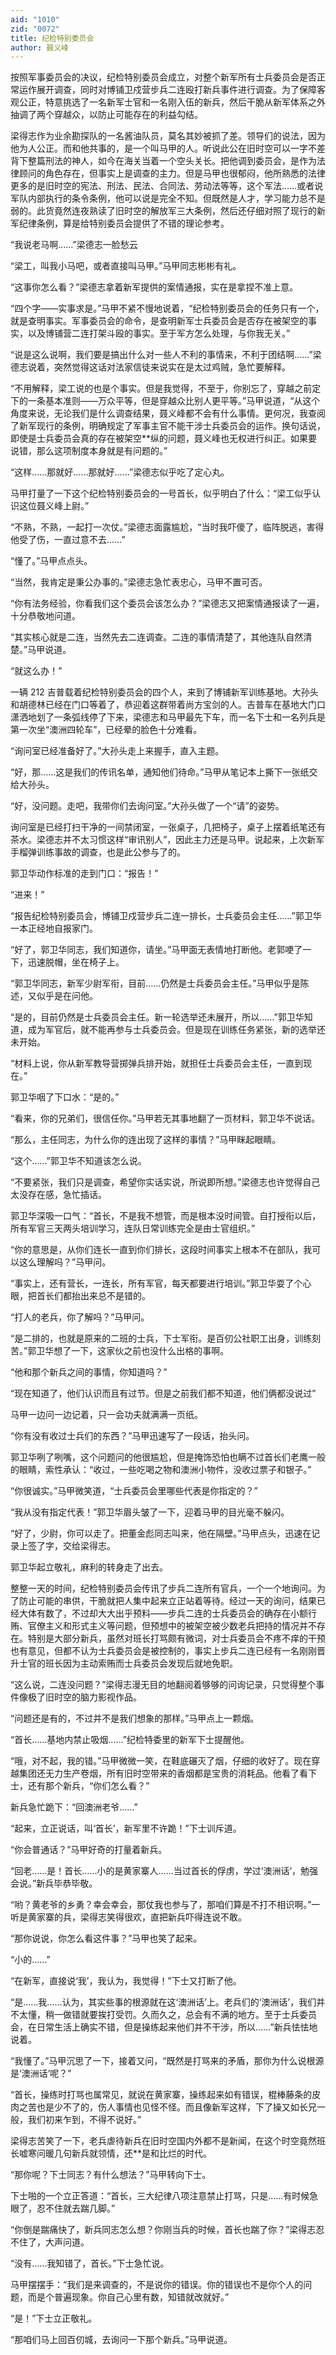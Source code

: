 ```yaml
---
aid: "1010"
zid: "0072"
title: 纪检特别委员会
author: 聂义峰
---
```


按照军事委员会的决议，纪检特别委员会成立，对整个新军所有士兵委员会是否正常运作展开调查，同时对博铺卫戍营步兵二连殴打新兵事件进行调查。为了保障客观公正，特意挑选了一名新军士官和一名刚入伍的新兵，然后干脆从新军体系之外抽调了两个穿越众，以防止可能存在的利益勾结。

梁得志作为业余勘探队的一名酱油队员，莫名其妙被抓了差。领导们的说法，因为他为人公正。而和他共事的，是一个叫马甲的人。听说此公在旧时空可以一字不差背下整篇刑法的神人，如今在海关当着一个空头关长。把他调到委员会，是作为法律顾问的角色存在，但事实上是调查的主力。但是马甲也很郁闷，他所熟悉的法律更多的是旧时空的宪法、刑法、民法、合同法、劳动法等等，这个军法……或者说军队内部执行的条令条例，他可以说是完全不知。但既然是人才，学习能力总不是弱的。此货竟然连夜熟读了旧时空的解放军三大条例，然后还仔细对照了现行的新军纪律条例，算是给特别委员会提供了不错的理论参考。

“我说老马啊……”梁德志一脸愁云

“梁工，叫我小马吧，或者直接叫马甲。”马甲同志彬彬有礼。

“这事你怎么看？”梁德志拿着新军提供的案情通报，实在是拿捏不准上意。

“四个字——实事求是。”马甲不紧不慢地说着，“纪检特别委员会的任务只有一个，就是查明事实。军事委员会的命令，是查明新军士兵委员会是否存在被架空的事实，以及博铺营二连打架斗殴的事实。至于军方怎么处理，与你我无关。”

“说是这么说啊，我们要是搞出什么对一些人不利的事情来，不利于团结啊……”梁德志说着，突然觉得这话对法家信徒来说实在是太过鸡贼，急忙要解释。

“不用解释，梁工说的也是个事实。但是我觉得，不至于，你别忘了，穿越之前定下的一条基本准则——万众平等，但是穿越众比别人更平等。”马甲说道，“从这个角度来说，无论我们是什么调查结果，聂义峰都不会有什么事情。更何况，我查阅了新军现行的条例，明确规定了军事主官不能干涉士兵委员会的运作。换句话说，即使是士兵委员会真的存在被架空\*\*纵的问题，聂义峰也无权进行纠正。如果要说错，那么这项制度本身就是有问题的。”

“这样……那就好……那就好……”梁德志似乎吃了定心丸。

马甲打量了一下这个纪检特别委员会的一号首长，似乎明白了什么：“梁工似乎认识这位聂义峰上尉。”

“不熟，不熟，一起打一次仗。”梁德志面露尴尬，“当时我吓傻了，临阵脱逃，害得他受了伤，一直过意不去……”

“懂了。”马甲点点头。

“当然，我肯定是秉公办事的。”梁德志急忙表忠心，马甲不置可否。

“你有法务经验，你看我们这个委员会该怎么办？”梁德志又把案情通报读了一遍，十分恭敬地问道。

“其实核心就是二连，当然先去二连调查。二连的事情清楚了，其他连队自然清楚。”马甲说道。

“就这么办！”

一辆 212 吉普载着纪检特别委员会的四个人，来到了博铺新军训练基地。大孙头和胡德林已经在门口等着了，恭迎着这群带着尚方宝剑的人。吉普车在基地大门口潇洒地划了一条弧线停了下来，梁德志和马甲最先下车，而一名下士和一名列兵是第一次坐“澳洲四轮车”，已经晕的脸色十分难看。

“询问室已经准备好了。”大孙头走上来握手，直入主题。

“好，那……这是我们的传讯名单，通知他们待命。”马甲从笔记本上撕下一张纸交给大孙头。

“好，没问题。走吧，我带你们去询问室。”大孙头做了一个“请”的姿势。

询问室是已经打扫干净的一间禁闭室，一张桌子，几把椅子，桌子上摆着纸笔还有茶水。梁德志并不太习惯这样“审讯别人”，因此主力还是马甲。说起来，上次新军手榴弹训练事故的调查，也是此公参与了的。

郭卫华动作标准的走到门口：“报告！”

“进来！”

“报告纪检特别委员会，博铺卫戍营步兵二连一排长，士兵委员会主任……”郭卫华一本正经地自报家门。

“好了，郭卫华同志，我们知道你，请坐。”马甲面无表情地打断他。老郭哽了一下，迅速脱帽，坐在椅子上。

“郭卫华同志，新军少尉军衔，目前……仍然是士兵委员会主任。”马甲似乎是陈述，又似乎是在问他。

“是的，目前仍然是士兵委员会主任。新一轮选举还未展开，所以……”郭卫华知道，成为军官后，就不能再参与士兵委员会。但是现在训练任务紧张，新的选举还未开始。

“材料上说，你从新军教导营掷弹兵排开始，就担任士兵委员会主任，一直到现在。”

郭卫华咽了下口水：“是的。”

“看来，你的兄弟们，很信任你。”马甲若无其事地翻了一页材料，郭卫华不说话。

“那么，主任同志，为什么你的连出现了这样的事情？”马甲眯起眼睛。

“这个……”郭卫华不知道该怎么说。

“不要紧张，我们只是调查，希望你实话实说，所说即所想。”梁德志也许觉得自己太没存在感，急忙插话。

郭卫华深吸一口气：“首长，不是我不想管，而是根本没时间管。自打授衔以后，所有军官三天两头培训学习，连队日常训练完全是由士官组织。”

“你的意思是，从你们连长一直到你们排长，这段时间事实上根本不在部队，我可以这么理解吗？”马甲问。

“事实上，还有营长，一连长，所有军官，每天都要进行培训。”郭卫华耍了个心眼，把首长们都抬出来总不是错的。

“打人的老兵，你了解吗？”马甲问。

“是二排的，也就是原来的二班的士兵，下士军衔。是百仞公社职工出身，训练刻苦。”郭卫华想了一下，这家伙之前也没什么出格的事啊。

“他和那个新兵之间的事情，你知道吗？”

“现在知道了，他们认识而且有过节。但是之前我们都不知道，他们俩都没说过”

马甲一边问一边记着，只一会功夫就满满一页纸。

“你有没有收过士兵们的东西？”马甲迅速写了一段话，抬头问。

郭卫华咧了咧嘴，这个问题问的他很尴尬，但是掩饰恐怕也瞒不过首长们老鹰一般的眼睛，索性承认：“收过，一些吃喝之物和澳洲小物件，没收过票子和银子。”

“你很诚实。”马甲微笑道，“士兵委员会里哪些代表是你指定的？”

“我从没有指定代表！”郭卫华眉头皱了一下，迎着马甲的目光毫不躲闪。

“好了，少尉，你可以走了。把董金彪同志叫来，他在隔壁。”马甲点头，迅速在记录上签了字，交给梁得志。

郭卫华起立敬礼，麻利的转身走了出去。

整整一天的时间，纪检特别委员会传讯了步兵二连所有官兵，一个一个地询问。为了防止可能的串供，干脆就把人集中起来立正站着等待。经过一天的询问，结果已经大体有数了，不过却大大出乎预料——步兵二连的士兵委员会的确存在小额行贿、官僚主义和形式主义等问题，但预想中的被架空被少数老兵把持的情况并不存在。特别是大部分新兵，虽然对班长打骂颇有微词，对士兵委员会不疼不痒的干预也有意见，但都不认为士兵委员会是被控制的，事实上步兵二连已经有一名刚刚晋升士官的班长因为主动索贿而士兵委员会发现后就地免职。

“这么说，二连没问题？”梁得志漫无目的地翻阅着够够的问询记录，只觉得整个事件像极了旧时空的脑力影视作品。

“问题还是有的，不过并不是我们想象的那样。”马甲点上一颗烟。

“首长……基地内禁止吸烟……”纪检特委里的新军下士提醒他。

“哦，对不起，我的错。”马甲微微一笑，在鞋底碾灭了烟，仔细的收好了。现在穿越集团还无力生产卷烟，所有旧时空带来的香烟都是宝贵的消耗品。他看了看下士，还有那个新兵，“你们怎么看？”

新兵急忙跪下：“回澳洲老爷……”

“起来，立正说话，叫‘首长’，新军里不许跪！”下士训斥道。

“你会普通话？”马甲好奇的打量着新兵。

“回老……是！首长……小的是黄家寨人……当过首长的俘虏，学过‘澳洲话’，勉强会说。”新兵毕恭毕敬。

“哟？黄老爷的乡勇？幸会幸会，那仗我也参与了，那咱们算是不打不相识啊。”一听是黄家寨的兵，梁得志笑得很欢，直把新兵吓得连说不敢。

“那你说说，你怎么看这件事？”马甲也笑了起来。

“小的……”

“在新军，直接说‘我’，我认为，我觉得！”下士又打断了他。

“是……我……认为，其实些事的根源就在这‘澳洲话’上。老兵们的‘澳洲话’，我们并不太懂，稍一做错就要挨打受罚。久而久之，总会有不满的地方。至于士兵委员会，在日常生活上确实不错，但是操练起来他们并不干涉，所以……”新兵怯怯地说着。

“我懂了。”马甲沉思了一下，接着又问，“既然是打骂来的矛盾，那你为什么说根源是‘澳洲话’呢？”

“首长，操练时打骂也属常见，就说在黄家寨，操练起来如有错误，棍棒藤条的皮肉之苦也是少不了的，伤人事情也见怪不怪。而且像新军这样，下了操又如长兄一般，我们初来乍到，不得不说好。”

梁得志苦笑了一下，老兵虐待新兵在旧时空国内外都不是新闻，在这个时空竟然班长嘘寒问暖几句新兵就领情，还\*\*是和比烂的时代。

“那你呢？下士同志？有什么想法？”马甲转向下士。

下士啪的一个立正答道：“首长，三大纪律八项注意禁止打骂，只是……有时候急眼了，忍不住就去踹几脚。”

“你倒是踹痛快了，新兵同志怎么想？你刚当兵的时候，首长也踹了你？”梁得志忍不住了，大声问道。

“没有……我知错了，首长。”下士急忙说。

马甲摆摆手：“我们是来调查的，不是说你的错误。你的错误也不是你个人的问题，而是个普遍现象。你自己心里有数，知错就改就好。”

“是！”下士立正敬礼。

“那咱们马上回百仞城，去询问一下那个新兵。”马甲说道。
